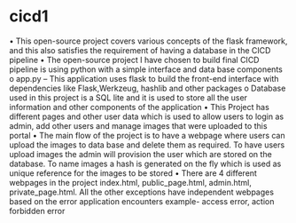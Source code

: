 # cicd1
•	This open-source project covers various concepts of the flask framework, and this also satisfies the requirement of having a database in the CICD pipeline
•	The open-source project I have chosen to build final CICD pipeline is using python with a simple interface and data base components 
o	app.py – This application uses flask to build the front-end interface with dependencies like Flask,Werkzeug, hashlib and other packages 
o	Database used in this project is a SQL lite and it is used to store all the user information and other components of the application 
•	This Project has different pages and other user data which is used to allow users to login as admin, add other users and manage images that were uploaded to this portal
•	The main flow of the project is to have a webpage where users can upload the images to data base and delete them as required. To have users upload images the admin will provision the user which are stored on the database. To name images a hash is generated on the fly which is used as unique reference for the images to be stored
•	There are 4 different webpages in the project index.html, public_page.html, admin.html, private_page.html. All the other exceptions have independent webpages based on the error application encounters example- access error, action forbidden error

